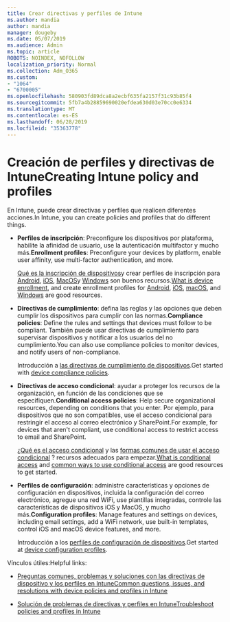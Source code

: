 ```yaml
---
title: Crear directivas y perfiles de Intune
ms.author: mandia
author: mandia
manager: dougeby
ms.date: 05/07/2019
ms.audience: Admin
ms.topic: article
ROBOTS: NOINDEX, NOFOLLOW
localization_priority: Normal
ms.collection: Adm_O365
ms.custom:
- "1064"
- "6700005"
ms.openlocfilehash: 580903fd89dca8a2ecbf635fa2157f31c93b85f4
ms.sourcegitcommit: 5fb7a4b28859690020efdea630d03e70cc0e6334
ms.translationtype: MT
ms.contentlocale: es-ES
ms.lasthandoff: 06/28/2019
ms.locfileid: "35363778"
---
```

# <a name="creating-intune-policy-and-profiles"></a><span data-ttu-id="2af73-102">Creación de perfiles y directivas de Intune</span><span class="sxs-lookup"><span data-stu-id="2af73-102">Creating Intune policy and profiles</span></span>

<span data-ttu-id="2af73-103">En Intune, puede crear directivas y perfiles que realicen diferentes acciones.</span><span class="sxs-lookup"><span data-stu-id="2af73-103">In Intune, you can create policies and profiles that do different things.</span></span>

- <span data-ttu-id="2af73-104">**Perfiles de inscripción**: Preconfigure los dispositivos por plataforma, habilite la afinidad de usuario, use la autenticación multifactor y mucho más.</span><span class="sxs-lookup"><span data-stu-id="2af73-104">**Enrollment profiles**: Preconfigure your devices by platform, enable user affinity, use multi-factor authentication, and more.</span></span>

  <span data-ttu-id="2af73-105">[Qué es la inscripción de dispositivos](https://docs.microsoft.com/intune/device-enrollment)y crear perfiles de inscripción para [Android](https://docs.microsoft.com/intune/android-enroll), [iOS](https://docs.microsoft.com/intune/ios-enroll), [MacOS](https://docs.microsoft.com/intune/macos-enroll)y [Windows](https://docs.microsoft.com/intune/windows-enrollment-methods) son buenos recursos.</span><span class="sxs-lookup"><span data-stu-id="2af73-105">[What is device enrollment](https://docs.microsoft.com/intune/device-enrollment), and create enrollment profiles for [Android](https://docs.microsoft.com/intune/android-enroll), [iOS](https://docs.microsoft.com/intune/ios-enroll), [macOS](https://docs.microsoft.com/intune/macos-enroll), and [Windows](https://docs.microsoft.com/intune/windows-enrollment-methods) are good resources.</span></span>

- <span data-ttu-id="2af73-106">**Directivas de cumplimiento**: defina las reglas y las opciones que deben cumplir los dispositivos para cumplir con las normas.</span><span class="sxs-lookup"><span data-stu-id="2af73-106">**Compliance policies**: Define the rules and settings that devices must follow to be compliant.</span></span> <span data-ttu-id="2af73-107">También puede usar directivas de cumplimiento para supervisar dispositivos y notificar a los usuarios del no cumplimiento.</span><span class="sxs-lookup"><span data-stu-id="2af73-107">You can also use compliance policies to monitor devices, and notify users of non-compliance.</span></span>

  <span data-ttu-id="2af73-108">Introducción a [las directivas de cumplimiento de dispositivos](https://docs.microsoft.com/intune/device-compliance-get-started).</span><span class="sxs-lookup"><span data-stu-id="2af73-108">Get started with [device compliance policies](https://docs.microsoft.com/intune/device-compliance-get-started).</span></span>
- <span data-ttu-id="2af73-109">**Directivas de acceso condicional**: ayudar a proteger los recursos de la organización, en función de las condiciones que se especifiquen.</span><span class="sxs-lookup"><span data-stu-id="2af73-109">**Conditional access policies**: Help secure organizational resources, depending on conditions that you enter.</span></span> <span data-ttu-id="2af73-110">Por ejemplo, para dispositivos que no son compatibles, use el acceso condicional para restringir el acceso al correo electrónico y SharePoint.</span><span class="sxs-lookup"><span data-stu-id="2af73-110">For example, for devices that aren't compliant, use conditional access to restrict access to email and SharePoint.</span></span>

  <span data-ttu-id="2af73-111">[¿Qué es el acceso condicional](https://docs.microsoft.com/intune/conditional-access) y las [formas comunes de usar el acceso condicional](https://docs.microsoft.com/intune/conditional-access-intune-common-ways-use) ? recursos adecuados para empezar.</span><span class="sxs-lookup"><span data-stu-id="2af73-111">[What is conditional access](https://docs.microsoft.com/intune/conditional-access) and [common ways to use conditional access](https://docs.microsoft.com/intune/conditional-access-intune-common-ways-use) are good resources to get started.</span></span>

- <span data-ttu-id="2af73-112">**Perfiles de configuración**: administre características y opciones de configuración en dispositivos, incluida la configuración del correo electrónico, agregue una red WiFi, use plantillas integradas, controle las características de dispositivos iOS y MacOS, y mucho más.</span><span class="sxs-lookup"><span data-stu-id="2af73-112">**Configuration profiles**: Manage features and settings on devices, including email settings, add a WiFi network, use built-in templates, control iOS and macOS device features, and more.</span></span>

  <span data-ttu-id="2af73-113">Introducción a los [perfiles de configuración de dispositivos](https://docs.microsoft.com/intune/device-profiles).</span><span class="sxs-lookup"><span data-stu-id="2af73-113">Get started at [device configuration profiles](https://docs.microsoft.com/intune/device-profiles).</span></span>

<span data-ttu-id="2af73-114">Vínculos útiles:</span><span class="sxs-lookup"><span data-stu-id="2af73-114">Helpful links:</span></span>

- [<span data-ttu-id="2af73-115">Preguntas comunes, problemas y soluciones con las directivas de dispositivo y los perfiles en Intune</span><span class="sxs-lookup"><span data-stu-id="2af73-115">Common questions, issues, and resolutions with device policies and profiles in Intune</span></span>](https://docs.microsoft.com/intune/device-profile-troubleshoot)

- [<span data-ttu-id="2af73-116">Solución de problemas de directivas y perfiles en Intune</span><span class="sxs-lookup"><span data-stu-id="2af73-116">Troubleshoot policies and profiles in Intune</span></span>](https://docs.microsoft.com/intune/troubleshoot-policies-in-microsoft-intune)
